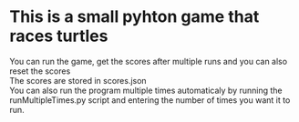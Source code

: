 # This is a small pyhton game that races turtles
You can run the game, get the scores after multiple runs and you can also reset the scores <br/>
The scores are stored in scores.json <br/>
You can also run the program multiple times automaticaly by running the runMultipleTimes.py script and entering the number of times you want it to run.